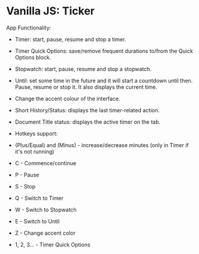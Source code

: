 # Vanilla JS: Ticker

App Functionality:

-   Timer: start, pause, resume and stop a timer.
-   Timer Quick Options: save/remove frequent durations to/from the Quick Options block.
-   Stopwatch: start, pause, resume and stop a stopwatch.
-   Until: set some time in the future and it will start a countdown until then. Pause, resume or stop it. It also displays the current time.
-   Change the accent colour of the interface.
-   Short History/Status: displays the last timer-related action.
-   Document Title status: displays the active timer on the tab.

-   Hotkeys support:
-   (Plus/Equal) and (Minus) - increase/decrease minutes (only in Timer if it's not running)
-   C - Commence/continue
-   P - Pause
-   S - Stop
-   Q - Switch to Timer
-   W - Switch to Stopwatch
-   E - Switch to Until
-   Z - Change accent color
-   1, 2, 3... - Timer Quick Options
